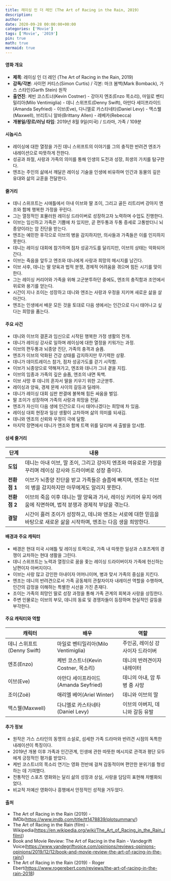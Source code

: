 ```yaml
---
title: 레이싱 인 더 레인 (The Art of Racing in the Rain, 2019)
description: 
author: 
date: 2020-09-28 00:00:00+00:00
categories: ['Movie']
tags: ['Movie', '2019']
pin: true
math: true
mermaid: true
---
```

#### 영화 개요

- **제목**: 레이싱 인 더 레인 (The Art of Racing in the Rain, 2019)  
- **감독/각본**: 사이먼 커티스(Simon Curtis) / 각본: 마크 봄백(Mark Bomback), 가스 스타인(Garth Stein) 원작  
- **출연진**: 케빈 코스트너(Kevin Costner) - 강아지 엔조(Enzo 목소리), 마일로 벤티밀리아(Milo Ventimiglia) - 데니 스위프트(Denny Swift), 아만다 세이프라이드(Amanda Seyfried) - 이브(Eve), 다니엘로 카스타네타(Daniel Levy) - 맥스웰(Maxwell), 브리트니 알바(Brittany Allen) - 레베카(Rebecca)  
- **개봉일/장르/러닝 타임**: 2019년 8월 9일(미국) / 드라마, 가족 / 109분  

#### 시놉시스

- 레이싱에 대한 열정을 가진 데니 스위프트의 이야기를 그의 충직한 반려견 엔조가 내레이션으로 따뜻하게 전한다.  
- 성공과 좌절, 사랑과 가족의 의미를 통해 인생의 도전과 성장, 희생의 가치를 탐구한다.  
- 엔조는 주인의 삶에서 깨달은 레이싱 기술을 인생에 비유하며 인간과 동물의 깊은 유대와 삶의 교훈을 전달한다.  

#### 줄거리

- 데니 스위프트는 시애틀에서 아내 이브와 딸 조이, 그리고 골든 리트리버 강아지 엔조와 함께 행복한 가정을 꾸린다.  
- 그는 열정적인 포뮬러원 레이싱 드라이버로 성장하고자 노력하며 수업도 진행한다.  
- 이브는 임신하고 가족은 기쁨에 차 있지만, 곧 편두통과 두통 증세로 고통받더니 뇌종양이라는 암 진단을 받는다.  
- 엔조는 예민한 후각으로 이브의 병을 감지하지만, 의사들과 가족들은 이를 인지하지 못한다.  
- 데니는 레이싱 대회에 참가하며 점차 성공가도를 달리지만, 이브의 상태는 악화되어 간다.  
- 이브는 죽음을 앞두고 엔조와 데니에게 사랑과 희망의 메시지를 남긴다.  
- 이브 사후, 데니는 딸 양육과 법적 분쟁, 경제적 어려움을 겪으며 힘든 시기를 맞이한다.  
- 그는 레이싱 커리어와 가족을 위해 고군분투하던 중에도, 엔조의 충직함과 조언에서 위로와 용기를 얻는다.  
- 시간이 지나 조이는 성장하고 데니와 엔조는 사랑과 우정을 지키며 새로운 삶을 살아간다.  
- 엔조는 인생에서 배운 모든 것을 토대로 다음 생에서는 인간으로 다시 태어나고 싶다는 희망을 품는다.  

#### 주요 사건

- 데니와 이브의 결혼과 임신으로 시작된 행복한 가정 생활의 전개.  
- 데니가 레이싱 강사로 일하며 레이싱에 대한 열정을 키워가는 과정.  
- 이브의 편두통과 뇌종양 진단, 가족의 충격과 슬픔.  
- 엔조가 이브의 악화된 건강 상태를 감지하지만 무기력한 상황.  
- 데니가 데이트레이스 참가, 점차 성공가도를 걷기 시작함.  
- 이브가 뇌종양으로 약해져가고, 엔조와 데니가 그녀 곁을 지킴.  
- 이브의 임종과 가족의 깊은 슬픔, 엔조의 내면 독백.  
- 이브 사망 후 데니의 혼자서 딸을 키우기 위한 고군분투.  
- 레이싱과 양육, 경제 문제 사이의 갈등과 딜레마.  
- 데니가 레이싱 대회 심판 판결에 불복해 힘든 싸움을 벌임.  
- 딸 조이가 성장하며 가족의 사랑과 희망을 전달.  
- 엔조가 자신이 다음 생에 인간으로 다시 태어나겠다는 희망에 차 있음.  
- 레이싱 대회 현장과 일상 생활이 교차하며 삶의 의미를 되새김.  
- 데니와 엔조의 신뢰와 우정이 극에 달함.  
- 마지막 장면에서 데니가 엔조와 함께 트랙 위를 달리며 새 출발을 암시함.  

#### 상세 줄거리

| **단계**   | **내용**                                                                                                 |
|------------|---------------------------------------------------------------------------------------------------------|
| **도입**   | 데니는 아내 이브, 딸 조이, 그리고 강아지 엔조와 여유로운 가정을 꾸리며 레이싱 강사와 드라이버로 성장 중이다.           |
| **전환점 1**| 이브가 뇌종양 진단을 받고 가족들은 슬픔에 빠지며, 엔조는 이브의 병을 감지하지만 아무에게도 알리지 못한다.              |
| **전환점 2**| 이브의 죽음 이후 데니는 딸 양육과 가사, 레이싱 커리어 유지 어려움에 직면하며, 법적 분쟁과 경제적 부담을 겪는다.       |
| **결말**   | 시간이 흘러 조이가 성장하고, 데니와 엔조는 서로에 대한 믿음을 바탕으로 새로운 삶을 시작하며, 엔조는 다음 생을 희망한다.         |

#### 배경과 주요 캐릭터

- 배경은 현대 미국 시애틀 및 레이싱 트랙으로, 가족 내 따뜻한 일상과 스포츠계의 경쟁이 교차하는 현대 생활을 그린다.  
- 데니 스위프트는 노력과 열정으로 꿈을 좇는 레이싱 드라이버이자 가족에 헌신하는 남편이자 아버지이다.  
- 이브는 사랑 많고 강인한 아내이자 어머니이며, 병과 맞서 가족의 중심을 지킨다.  
- 엔조는 데니의 반려견으로서 가족 공동체의 관찰자이자 내레이션 역할을 수행하며, 인간의 감정을 이해하는 특별한 시선을 가진 존재다.  
- 조이는 가족의 희망인 딸로 성장 과정을 통해 가족 관계의 회복과 사랑을 상징한다.  
- 주변 인물로는 이브의 부모, 데니의 동료 및 경쟁자들이 등장하며 현실적인 갈등을 부각한다.  

#### 주요 캐릭터와 역할

| **캐릭터**       | **배우**             | **역할**                     |
|------------------|----------------------|------------------------------|
| 데니 스위프트(Denny Swift) | 마일로 벤티밀리아(Milo Ventimiglia) | 주인공, 레이싱 강사이자 드라이버 |
| 엔조(Enzo)         | 케빈 코스트너(Kevin Costner, 목소리)   | 데니의 반려견이자 내레이터    |
| 이브(Eve)           | 아만다 세이프라이드(Amanda Seyfried)   | 데니의 아내, 암 투병 중 사망   |
| 조이(Zoë)           | 애리엘 베어(Ariel Winter)               | 데니와 이브의 딸              |
| 맥스웰(Maxwell)      | 다니엘로 카스타네타(Daniel Levy)        | 이브의 아버지, 데니와 갈등 유발  |

#### 추가 정보

- 원작은 가스 스타인의 동명의 소설로, 섬세한 가족 드라마와 반려견 시점의 독특한 내레이션이 특징이다.  
- 2019년 개봉 이후 가족과 인간관계, 인생에 관한 따뜻한 메시지로 관객과 평단 모두에게 긍정적인 평가를 받았다.  
- 케빈 코스트너의 목소리 연기는 영화 전반에 걸쳐 감동적이며 편안한 분위기를 형성하는 데 기여했다.  
- 전통적인 스포츠 영화와는 달리 삶의 성장과 상실, 사랑을 담담히 표현해 차별화되었다.  
- 비교적 저예산 영화이나 흥행에서 안정적인 성적을 거두었다.  

#### 출처

- The Art of Racing in the Rain (2019) - IMDb(https://www.imdb.com/title/tt1478839/plotsummary/)  
- The Art of Racing in the Rain (film) - Wikipedia(https://en.wikipedia.org/wiki/The_Art_of_Racing_in_the_Rain_(film))  
- Book and Movie Review: The Art of Racing in the Rain - Vandegrift Voice(https://www.vandegriftvoice.com/opinions/reviews-opinions-opinions/2019/12/12/book-and-movie-review-the-art-of-racing-in-the-rain/)  
- The Art of Racing in the Rain (2019) - Roger Ebert(https://www.rogerebert.com/reviews/the-art-of-racing-in-the-rain-2018)
